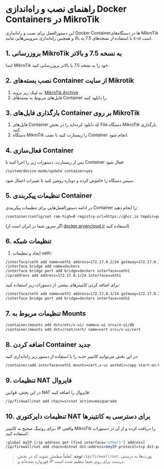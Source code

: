 
# راهنمای نصب و راه‌اندازی Docker Containers در MikroTik

این دستورالعمل برای نصب و راه‌اندازی Docker Containerها در دستگاه‌های MikroTik با استفاده از نسخه‌های 7.5 به بالا و همچنین راه‌اندازی سرویس‌هایی مانند x-ui است.

## 1. بروزرسانی MikroTik به نسخه 7.5 و بالاتر
ابتدا MikroTik خود را به نسخه 7.5 یا بالاتر بروزرسانی کنید.

## 2. نصب بسته‌های Container از سایت Mikrotik
1. به لینک زیر بروید:
   [MikroTik Archive](https://mikrotik.com/download/archive)
2. فایل‌های مربوط به بسته‌های Container را دانلود کنید.

## 3. بارگذاری فایل‌های Container بر روی MikroTik
1. فایل‌های Container که دانلود کرده‌اید را در بخش File دستگاه MikroTik بارگذاری کنید.
2. دستگاه MikroTik را ریستارت کنید تا نصب Container انجام شود.

## 4. فعال‌سازی Container
پس از ریستارت، دستورات زیر را اجرا کنید تا Container فعال شود:

```bash
/system/device-mode/update container=yes
```

سپس دستگاه را خاموش کرده و دوباره روشن کنید تا تغییرات اعمال شود.

## 5. تنظیمات پیکربندی Container

در ادامه دستورالعمل‌هایی برای تنظیمات پیکربندی Container را انجام دهید:

```bash
/container/config/set ram-high=0 registry-url=https://ghcr.io tmpdir=pull
```

(اگر سرور شما در ایران است از [docker.arvancloud.ir](https://docker.arvancloud.ir) استفاده کنید)

## 6. تنظیمات شبکه

1. ایجاد و تنظیمات veth:

```bash
/interface/veth add name=veth1 address=172.17.0.2/24 gateway=172.17.0.1
/interface bridge add name=dockers
/interface bridge port add bridge=dockers interface=veth1
/ip/address add address=172.17.0.1/24 interface=veth1
```

برای اضافه کردن کانتینرهای بیشتر، از دستورات زیر استفاده کنید:

```bash
/interface/veth add name=veth2 address=172.17.0.3/24 gateway=172.17.0.1
/interface bridge port add bridge=dockers interface=veth2
```

## 7. تنظیمات مربوط به Mounts

```bash
/container/mounts add dst=/etc/x-ui/ name=x-ui src=/x-ui/db
/container/mounts add dst=/root/cert/ name=cert src=/x-ui/cert
```

## 8. اضافه کردن Container جدید

در این بخش می‌توانید کانتینر جدید را با استفاده از دستور زیر راه‌اندازی کنید:

```bash
/container/add interface=veth1 mounts=cert,x-ui workdir=/app start-on-boot=yes remote-image=mhsanaei/3x-ui:latest
```

## 9. تنظیمات NAT فایروال

در این بخش، قوانین NAT فایروال را اضافه کنید:

```bash
/ip/firewall/nat add chain=srcnat action=masquerade
```

## 10. تنظیمات دایرکتوری NAT برای دسترسی به کانتینرها

برای روتینگ صحیح به کانتینر، IP واقعی MikroTik را دریافت کرده و از آن در دستورات استفاده کنید:

```bash
:global myIP [/ip address get [find interface="ether1"] address]
/ip/firewall/nat add chain=dstnat dst-address=$myIP protocol=tcp dst-port=2053 action=dst-nat to-addresses=172.17.0.2 to-ports=2053
```

> **توجه**: لطفاً مطمئن شوید که در بخش `/ip/firewall/nat`، پورت‌ها به درستی فوروارد شده‌اند و IP درست برای روتر شما تنظیم شده است.
